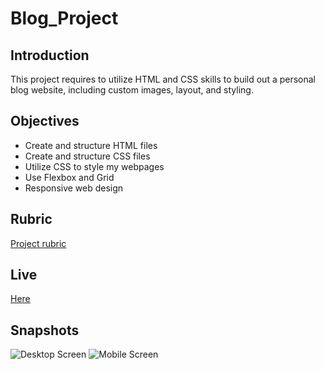 ﻿# Blog_Project
 
 ## Introduction
 This project requires to utilize HTML and CSS skills to build out a personal blog website, including custom images, layout, and styling.
 
 ## Objectives
 - Create and structure HTML files
 - Create and structure CSS files
 - Utilize CSS to style my webpages
 - Use Flexbox and Grid
 - Responsive web design
 
 ## Rubric
 [Project rubric](https://review.udacity.com/#!/rubrics/2667/view)
 
 ## Live
[Here](https://thekraalamoudi.github.io/Blog_Project/index.html)

## Snapshots

![Desktop Screen](https://drive.google.com/file/d/1jJJLDyNhQlcMeBsOzr8gpLkCgCghIDrl/view?usp=share_link)
![Mobile Screen](https://drive.google.com/file/d/1jJJLDyNhQlcMeBsOzr8gpLkCgCghIDrl/view)
